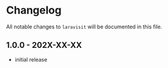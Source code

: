 # Changelog

All notable changes to `laravisit` will be documented in this file.

## 1.0.0 - 202X-XX-XX

- initial release
